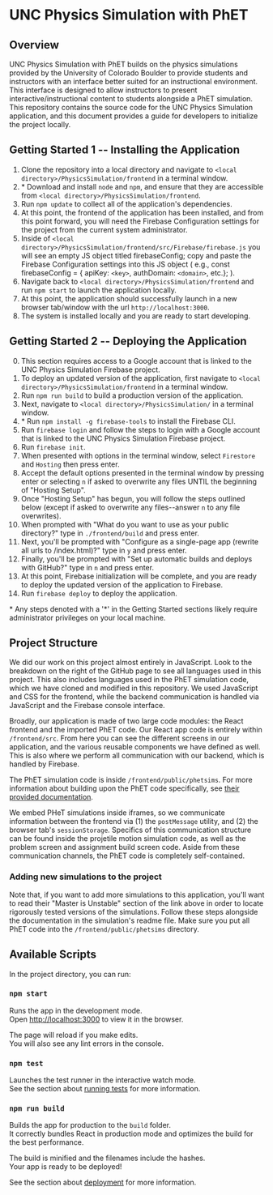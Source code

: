 # UNC Physics Simulation with PhET

## Overview
UNC Physics Simulation with PhET builds on the physics simulations provided by the University of Colorado Boulder to provide students and instructors with an interface better suited for an instructional environment. This interface is designed to allow instructors to present interactive/instructional content to students alongside a PhET simulation. This repository contains the source code for the UNC Physics Simulation application, and this document provides a guide for developers to initialize the project locally.

## Getting Started 1 -- Installing the Application
  1. Clone the repository into a local directory and navigate to `<local directory>/PhysicsSimulation/frontend` in a terminal window.
  2. \* Download and install `node` and `npm`, and ensure that they are accessible from `<local directory>/PhysicsSimulation/frontend`.
  3. Run `npm update` to collect all of the application's dependencies.
  4. At this point, the frontend of the application has been installed, and from this point forward, you will need the Firebase Configuration settings for the project from the current system administrator.
  6. Inside of `<local directory>/PhysicsSimulation/frontend/src/Firebase/firebase.js` you will see an empty JS object titled firebaseConfig; copy and paste the Firebase Configuration settings into this JS object ( e.g., const firebaseConfig = { apiKey: `<key>`, authDomain: `<domain>`, etc.}; ).
  7. Navigate back to `<local directory>/PhysicsSimulation/frontend` and run `npm start` to launch the application locally.
  8. At this point, the application should successfully launch in a new browser tab/window with the url `http://localhost:3000`.
  9. The system is installed locally and you are ready to start developing.

## Getting Started 2 -- Deploying the Application
  0. This section requires access to a Google account that is linked to the UNC Physics Simulation Firebase project.
  1. To deploy an updated version of the application, first navigate to `<local directory>/PhysicsSimulation/frontend` in a terminal window.
  2. Run `npm run build` to build a production version of the application.
  3. Next, navigate to `<local directory>/PhysicsSimulation/` in a terminal window.
  5. \* Run `npm install -g firebase-tools` to install the Firebase CLI.
  6. Run `firebase login` and follow the steps to login with a Google account that is linked to the UNC Physics Simulation Firebase project.
  7. Run `firebase init`.
  8. When presented with options in the terminal window, select `Firestore` and `Hosting` then press enter.
  9. Accept the default options presented in the terminal window by pressing enter or selecting `n` if asked to overwrite any files UNTIL the beginning of "Hosting Setup".
  11. Once "Hosting Setup" has begun, you will follow the steps outlined below (except if asked to overwrite any files--answer `n` to any file overwrites).
  12. When prompted with "What do you want to use as your public directory?" type in `./frontend/build` and press enter.
  13. Next, you'll be prompted with "Configure as a single-page app (rewrite all urls to /index.html)?" type in `y` and press enter.
  14. Finally, you'll be prompted with "Set up automatic builds and deploys with GitHub?" type in `n` and press enter.
  15. At this point, Firebase initialization will be complete, and you are ready to deploy the updated version of the application to Firebase.
  16. Run `firebase deploy` to deploy the application.

\* Any steps denoted with a '\*' in the Getting Started sections likely require administrator privileges on your local machine.

## Project Structure

We did our work on this project almost entirely in JavaScript. Look to the breakdown on the right of the GitHub page to see all languages used in this project. This also includes languages used in the PhET simulation code, which we have cloned and modified in this repository. We used JavaScript and CSS for the frontend, while the backend communication is handled via JavaScript and the Firebase console interface.

Broadly, our application is made of two large code modules: the React frontend and the imported PhET code. Our React app code is entirely within `/frontend/src`. From here you can see the different screens in our application, and the various reusable components we have defined as well. This is also where we perform all communication with our backend, which is handled by Firebase.

The PhET simulation code is inside `/frontend/public/phetsims`. For more information about building upon the PhET code specifically, see [their provided documentation](https://github.com/phetsims/phet-info/blob/master/doc/phet-development-overview.md).

We embed PHeT simulations inside iframes, so we communicate information between the frontend via (1) the `postMessage` utility, and (2) the browser tab's `sessionStorage`. Specifics of this communication structure can be found inside the projetile motion simulation code, as well as the problem screen and assignment build screen code. Aside from these communication channels, the PhET code is completely self-contained.

### Adding new simulations to the project

Note that, if you want to add more simulations to this application, you'll want to read their "Master is Unstable" section of the link above in order to locate rigorously tested versions of the simulations. Follow these steps alongside the documentation in the simulation's readme file. Make sure you put all PhET code into the `/frontend/public/phetsims` directory.

## Available Scripts

In the project directory, you can run:

### `npm start`

Runs the app in the development mode.\
Open [http://localhost:3000](http://localhost:3000) to view it in the browser.

The page will reload if you make edits.\
You will also see any lint errors in the console.

### `npm test`

Launches the test runner in the interactive watch mode.\
See the section about [running tests](https://facebook.github.io/create-react-app/docs/running-tests) for more information.

### `npm run build`

Builds the app for production to the `build` folder.\
It correctly bundles React in production mode and optimizes the build for the best performance.

The build is minified and the filenames include the hashes.\
Your app is ready to be deployed!

See the section about [deployment](https://facebook.github.io/create-react-app/docs/deployment) for more information.
